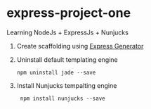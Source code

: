 # express-project-one
Learning NodeJs + ExpressJs + Nunjucks

1. Create scaffolding using [Express Generator](https://expressjs.com/en/starter/generator.html)


2. Uninstall default templating engine 
   ```console 
   npm uninstall jade --save
   ```
3. Install Nunjucks tempalting engine 
   ```console 
    npm install nunjucks --save
   ```
